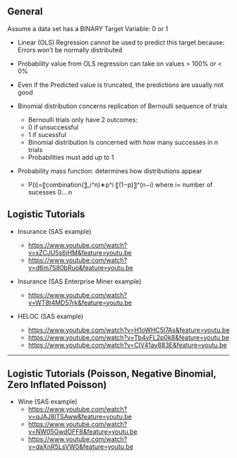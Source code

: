 ## General
Assume a data set has a BINARY Target Variable: 0 or 1

- Linear (OLS) Regression cannot be used to predict this target because:
    Errors won’t be normally distributed
- Probability value from OLS regression can take on values > 100% or < 0%
- Even if the Predicted value is truncated, the predictions are usually not good

- Binomial distribution concerns replication of Bernoulli sequence of trials
  + Bernoulli trials only have 2 outcomes:
  + 0 if unsuccessful
  + 1 if sucessful
  + Binomial distribution Is concerned with how many successes in n trials
  + Probabilities must add up to 1
  
- Probability mass function: determines how distributions appear
  + P(i)=〖combination(〗_i^n)∗p^i 〖(1−p)〗^(n−i) where i= number of sucesses 0….n


## Logistic Tutorials

- Insurance (SAS example)
  + https://www.youtube.com/watch?v=xZCJU5s6jHM&feature=youtu.be
  + https://www.youtube.com/watch?v=d6m7S80bRuo&feature=youtu.be
  
- Insurance (SAS Enterprise Miner example)
  + https://www.youtube.com/watch?v=WT8t4MD57rk&feature=youtu.be

- HELOC (SAS example)
  + https://www.youtube.com/watch?v=H1oWHC5l7As&feature=youtu.be
  + https://www.youtube.com/watch?v=Tb4yFL2p0k8&feature=youtu.be
  + https://www.youtube.com/watch?v=ClV41ay883E&feature=youtu.be

---

## Logistic Tutorials (Poisson, Negative Binomial, Zero Inflated Poisson)

- Wine (SAS example)
  + https://www.youtube.com/watch?v=qJAJ8lTSAww&feature=youtu.be
  + https://www.youtube.com/watch?v=NW05GwdOFF8&feature=youtu.be
  + https://www.youtube.com/watch?v=daXnR5LsVW0&feature=youtu.be
  
  
